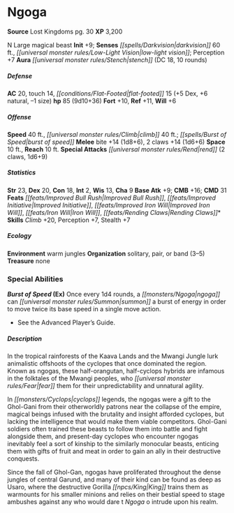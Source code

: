 ﻿---
cssclass: [monsters]
title1: Ngoga
title2: Ngoga
CR: 7
sources:
- name: Lost Kingdoms
  page: 30
  link: http://paizo.com/products/btpy8sa5?Pathfinder-Campaign-Setting-Lost-Kingdoms
XP: 3200
alignment: N
size: Large
type: magical beast
initiative:
  bonus: 9
senses:
  darkvision: 60
  low-light vision: true
auras:
- name: stench
  DC: 18
  duration: 10 rounds
AC:
  AC: 20
  touch: 14
  flat_footed: 15
  components:
    dex: 5
    natural: 6
    size: -1
HP:
  HP: 85
  long: 9d10+36
saves:
  fort: 10
  ref: 11
  will: 6
speeds:
  base: 40
  other_semicolon: burst of speed
  climb: 40
attacks:
  melee:
  - - text: bite +14 (1d8+6)
      entries:
      - - damage: 1d8+6
      attack: bite
      bonus:
      - 14
    - text: 2 claws +14 (1d6+6)
      entries:
      - - damage: 1d6+6
      count: 2
      attack: claws
      bonus:
      - 14
  special:
  - rend (2 claws, 1d6+9)
space: 10
reach: 10
ability_scores:
  STR: 23
  DEX: 20
  CON: 18
  INT: 2
  WIS: 13
  CHA: 9
BAB: 9
CMB: 16
CMD: 31
feats:
- name: Improved Bull Rush
- name: Improved Initiative
- name: Improved Iron Will
- name: Iron Will
- name: Rending Claws
skills:
  Climb: 20
  Perception: 7
  Stealth: 7
ecology:
  environment: warm jungles
  organization: solitary, pair, or band (3-5)
  treasure_type: none
special_abilities:
  Burst of Speed (Ex): Once every 1d4 rounds, a ngoga can summon a burst of energy
    in order to move twice its base speed in a single move action.
desc_long: |-
  In the tropical rainforests of the Kaava Lands and the Mwangi Jungle lurk animalistic offshoots of the cyclopes that once dominated the region. Known as ngogas, these half-orangutan, half-cyclops hybrids are infamous in the folktales of the Mwangi peoples, who fear them for their unpredictability and unnatural agility.

  In cyclops legends, the ngogas were a gift to the Ghol-Gani from their otherworldly patrons near the collapse of the empire, magical beings infused with the brutality and insight afforded cyclopes, but lacking the intelligence that would make them viable competitors. Ghol-Gani soldiers often trained these beasts to follow them into battle and fight alongside them, and present-day cyclopes who encounter ngogas inevitably feel a sort of kinship to the similarly monocular beasts, enticing them with gifts of fruit and meat in order to gain an ally in their destructive conquests.

  Since the fall of Ghol-Gan, ngogas have proliferated throughout the dense jungles of central Garund, and many of their kind can be found as deep as Usaro, where the destructive Gorilla King trains them as warmounts for his smaller minions and relies on their bestial speed to stage ambushes against any who would dare t Ngoga o intrude upon his realm.

---

# Ngoga

**Source** Lost Kingdoms pg. 30
**XP** 3,200

N Large magical beast
**Init** +9; **Senses** _[[spells/Darkvision|darkvision]]_ 60 ft., _[[universal monster rules/Low-Light Vision|low-light vision]]_; Perception +7
**Aura** _[[universal monster rules/Stench|stench]]_ (DC 18, 10 rounds)

##### Defense

**AC** 20, touch 14, _[[conditions/Flat-Footed|flat-footed]]_ 15 (+5 Dex, +6 natural, –1 size)
**hp** 85 (9d10+36)
**Fort** +10, **Ref** +11, **Will** +6

##### Offense
**Speed** 40 ft., _[[universal monster rules/Climb|climb]]_ 40 ft.; _[[spells/Burst of Speed|burst of speed]]_
**Melee** bite +14 (1d8+6), 2 claws +14 (1d6+6)
**Space** 10 ft., **Reach** 10 ft.
**Special Attacks** _[[universal monster rules/Rend|rend]]_ (2 claws, 1d6+9)

##### Statistics
**Str** 23, **Dex** 20, **Con** 18, **Int** 2, **Wis** 13, **Cha** 9
**Base Atk** +9; **CMB** +16; **CMD** 31
**Feats** _[[feats/Improved Bull Rush|Improved Bull Rush]]_, _[[feats/Improved Initiative|Improved Initiative]]_, _[[feats/Improved Iron Will|Improved Iron Will]]_, _[[feats/Iron Will|Iron Will]]_, _[[feats/Rending Claws|Rending Claws]]_*
**Skills** _Climb_ +20, Perception +7, Stealth +7

##### Ecology

**Environment** warm jungles
**Organization** solitary, pair, or band (3–5)
**Treasure** none

### Special Abilities

**_Burst of Speed_ (Ex)** Once every 1d4 rounds, a _[[monsters/Ngoga|ngoga]]_ can _[[universal monster rules/Summon|summon]]_ a burst of energy in order to move twice its base speed in a single move action.
 * See the Advanced Player’s Guide.

##### Description

In the tropical rainforests of the Kaava Lands and the Mwangi Jungle lurk animalistic offshoots of the cyclopes that once dominated the region. Known as ngogas, these half-orangutan, half-cyclops hybrids are infamous in the folktales of the Mwangi peoples, who _[[universal monster rules/Fear|fear]]_ them for their unpredictability and unnatural agility.

In _[[monsters/Cyclops|cyclops]]_ legends, the ngogas were a gift to the Ghol-Gani from their otherworldly patrons near the collapse of the empire, magical beings infused with the brutality and insight afforded cyclopes, but lacking the intelligence that would make them viable competitors. Ghol-Gani soldiers often trained these beasts to follow them into battle and fight alongside them, and present-day cyclopes who encounter ngogas inevitably feel a sort of kinship to the similarly monocular beasts, enticing them with gifts of fruit and meat in order to gain an ally in their destructive conquests.

Since the fall of Ghol-Gan, ngogas have proliferated throughout the dense jungles of central Garund, and many of their kind can be found as deep as Usaro, where the destructive Gorilla _[[npcs/King|King]]_ trains them as warmounts for his smaller minions and relies on their bestial speed to stage ambushes against any who would dare t _Ngoga_ o intrude upon his realm.